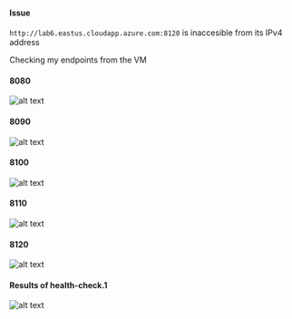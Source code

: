 <h4> Issue </h4>

```http://lab6.eastus.cloudapp.azure.com:8120``` is inaccesible from its IPv4 address

Checking my endpoints from the VM

<h4>8080</h4>

![alt text](./Images/8080fromVM.png)

<h4>8090</h4>

![alt text](./Images/8089fromVM.png)

<h4>8100</h4>

![alt text](./Images/8100fromVM.png)

<h4>8110</h4>

![alt text](./Images/8110fromVM.png)

<h4>8120</h4>

![alt text](./Images/8120fromVM.png)

<h4>Results of health-check.1</h4>

![alt text](./Images/Health-Check.png)
